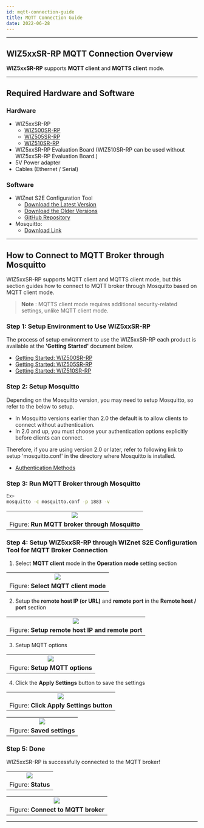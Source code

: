 ```yaml
---
id: mqtt-connection-guide
title: MQTT Connection Guide
date: 2022-06-28
---
```




-----



## WIZ5xxSR-RP MQTT Connection Overview

**WIZ5xxSR-RP** supports **MQTT client** and **MQTTS client** mode.



-----



## Required Hardware and Software



### Hardware

  - WIZ5xxSR-RP
    - [WIZ500SR-RP](./WIZ500SR-RP/overview-en.md)
    - [WIZ505SR-RP](./WIZ505SR-RP/overview-en.md)
    - [WIZ510SR-RP](./WIZ510SR-RP/overview-en.md)
  - WIZ5xxSR-RP Evaluation Board (WIZ510SR-RP can be used without WIZ5xxSR-RP Evaluation Board.)
  - 5V Power adapter
  - Cables (Ethernet / Serial)



### Software

  - WIZnet S2E Configuration Tool
	- [Download the Latest Version](https://github.com/Wiznet/WIZnet-S2E-Tool-GUI/releases/tag/V1.5.0)
    - [Download the Older Versions](https://github.com/Wiznet/WIZnet-S2E-Tool-GUI/releases)
    - [GitHub Repository](https://github.com/Wiznet/WIZnet-S2E-Tool-GUI)
  - Mosquitto:
	- [Download Link](https://mosquitto.org/download/)



-----



## How to Connect to MQTT Broker through Mosquitto

WIZ5xxSR-RP supports MQTT client and MQTTS client mode, but this section guides how to connect to MQTT broker through Mosquitto based on MQTT client mode.

> **Note** : MQTTS client mode requires additional security-related settings, unlike MQTT client mode.



### Step 1: Setup Environment to Use WIZ5xxSR-RP

The process of setup environment to use the WIZ5xxSR-RP each product is available at the **'Getting Started'** document below.

  - [Getting Started: WIZ500SR-RP](./WIZ500SR-RP/getting-started-en.md)
  - [Getting Started: WIZ505SR-RP](./WIZ505SR-RP/getting-started-en.md)
  - [Getting Started: WIZ510SR-RP](./WIZ510SR-RP/getting-started-en.md)



### Step 2: Setup Mosquitto

Depending on the Mosquitto version, you may need to setup Mosquitto, so refer to the below to setup.

  - In Mosquitto versions earlier than 2.0 the default is to allow clients to connect without authentication.
  - In 2.0 and up, you must choose your authentication options explicitly before clients can connect.

Therefore, if you are using version 2.0 or later, refer to following link to setup 'mosquitto.conf' in the directory where Mosquitto is installed.

  - [Authentication Methods](https://mosquitto.org/documentation/authentication-methods/)



### Step 3: Run MQTT Broker through Mosquitto

```bash
Ex>
mosquitto -c mosquitto.conf -p 1883 -v
```

|                                                                                                                                                |
| :--------------------------------------------------------------------------------------------------------------------------------------------: |
| ![](https://d3cmhcsnvv7jc.cloudfront.net/docs/img/products/s2e_module/wiz5xxsr-rp/mqtt_connection_guide/run_mqtt_broker_through_mosquitto.png) |
|                                                 Figure: **Run MQTT broker through Mosquitto**                                                  |



### Step 4: Setup WIZ5xxSR-RP through WIZnet S2E Configuration Tool for MQTT Broker Connection

1. Select **MQTT client** mode in the **Operation mode** setting section

|                                                                                                                                      |
| :----------------------------------------------------------------------------------------------------------------------------------: |
| ![](https://d3cmhcsnvv7jc.cloudfront.net/docs/img/products/s2e_module/wiz5xxsr-rp/mqtt_connection_guide/select_mqtt_client_mode.png) |
|                                                 Figure: **Select MQTT client mode**                                                  |

2. Setup the **remote host IP (or URL)** and **remote port** in the **Remote host / port** section

|                                                                                                                                                   |
| :-----------------------------------------------------------------------------------------------------------------------------------------------: |
| ![](https://d3cmhcsnvv7jc.cloudfront.net/docs/img/products/s2e_module/wiz5xxsr-rp/mqtt_connection_guide/setup_remote_host_ip_and_remote_port.png) |
|                                                 Figure: **Setup remote host IP and remote port**                                                  |

3. Setup MQTT options

|                                                                                                                                 |
| :-----------------------------------------------------------------------------------------------------------------------------: |
| ![](https://d3cmhcsnvv7jc.cloudfront.net/docs/img/products/s2e_module/wiz5xxsr-rp/mqtt_connection_guide/setup_mqtt_options.png) |
|                                                 Figure: **Setup MQTT options**                                                  |

4. Click the **Apply Settings** button to save the settings

|                                                                                                                                          |
| :--------------------------------------------------------------------------------------------------------------------------------------: |
| ![](https://d3cmhcsnvv7jc.cloudfront.net/docs/img/products/s2e_module/wiz5xxsr-rp/mqtt_connection_guide/click_apply_settings_button.png) |
|                                                 Figure: **Click Apply Settings button**                                                  |

|                                                                                                                             |
| :-------------------------------------------------------------------------------------------------------------------------: |
| ![](https://d3cmhcsnvv7jc.cloudfront.net/docs/img/products/s2e_module/wiz5xxsr-rp/mqtt_connection_guide/saved_settings.png) |
|                                                 Figure: **Saved settings**                                                  |



### Step 5: Done

WIZ5xxSR-RP is successfully connected to the MQTT broker!

|                                                                                                                     |
| :-----------------------------------------------------------------------------------------------------------------: |
| ![](https://d3cmhcsnvv7jc.cloudfront.net/docs/img/products/s2e_module/wiz5xxsr-rp/mqtt_connection_guide/status.png) |
|                                                 Figure: **Status**                                                  |

|                                                                                                                                     |
| :---------------------------------------------------------------------------------------------------------------------------------: |
| ![](https://d3cmhcsnvv7jc.cloudfront.net/docs/img/products/s2e_module/wiz5xxsr-rp/mqtt_connection_guide/connect_to_mqtt_broker.png) |
|                                                 Figure: **Connect to MQTT broker**                                                  |



-----
